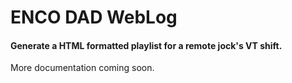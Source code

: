 # ENCO DAD WebLog

#### Generate a HTML formatted playlist for a remote jock's VT shift.

More documentation coming soon.
